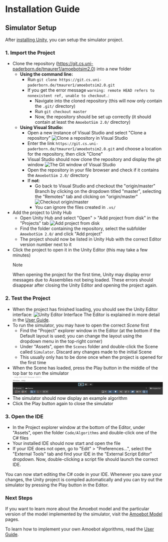 # Installation Guide

## Simulator Setup

After [installing Unity](unity.md), you can setup the simulator project.

### 1. Import the Project

- Clone the repository (https://git.cs.uni-paderborn.de/tmaurer1/amoebotsim2.0) into a new folder
	- **Using the command line:**
		- Run `git clone https://git.cs.uni-paderborn.de/tmaurer1/amoebotsim2.0.git`
		- If you get the error message `warning: remote HEAD refers to nonexistent ref, unable to checkout.`:
			- Navigate into the cloned repository (this will now only contain the `.git/` directory)
			- Run `git checkout master`
			- Now, the repository should be set up correctly (it should contain at least the `AmoebotSim 2.0/` directory)
	- **Using Visual Studio:**
		- Open a new instance of Visual Studio and select "Clone a repository"
			<img src="~/images/vs_clone_repo.png" alt="Clone a repository in Visual Studio" title="Clone a repository in Visual Studio" width="300"/>
		- Enter the link `https://git.cs.uni-paderborn.de/tmaurer1/amoebotsim2.0.git` and choose a location for the repository, then click "Clone"
		- Visual Studio should now clone the repository and display the git window
			<img src="~/images/vs_git.png" alt="The Git window of Visual Studio" title="The Git window of Visual Studio" width="300"/>
		- Open the repository in your file browser and check if it contains the `AmoebotSim 2.0/` directory
		- If **not**:
			- Go back to Visual Studio and checkout the "origin/master" Branch by clicking on the dropdown titled "master", selecting the "Remotes" tab and clicking on "origin/master"
				<img src="~/images/vs_git_checkout.png" alt="Checkout origin/master" title="Checkout origin/master" width="400"/>
			- You can ignore the files created in `.vs/`
- Add the project to Unity Hub
	- Open Unity Hub and select "Open" > "Add project from disk" in the "Projects" tab
		<img src="~/images/unity_add_project.png" alt="Add project from disk" title="Add project from disk" width="400"/>
	- Find the folder containing the repository, select the subfolder `AmoebotSim 2.0/` and click "Add project"
	- The project should now be listed in Unity Hub with the correct Editor version number next to it
- Click the project to open it in the Unity Editor (this may take a few minutes)
	> [!NOTE]
	> When opening the project for the first time, Unity may display error messages due to Assemblies not being loaded.
	> These errors should disappear after closing the Unity Editor and opening the project again.

### 2. Test the Project
- When the project has finished loading, you should see the Unity Editor interface:
	![Unity Editor Interface](~/images/editor_overview.png "The Unity Editor Interface")
	The Editor is explained in more detail in the [User Guide](~/user_guide/home.md).
- To run the simulator, you may have to open the correct *Scene* first
	- Find the "Project" explorer window in the Editor (at the bottom if the Default layout is used; you can change the layout using the dropdown menu in the top-right corner)
	- Under "Assets", open the `Scenes` folder and double-click the Scene called `Simulator`.
		Discard any changes made to the initial Scene
	- This usually only has to be done once when the project is opened for the first time
- When the Scene has loaded, press the Play button in the middle of the top bar to run the simulator
	![Play Button Image](../images/play_button.png "Unity's Play button")
- The simulator should now display an example algorithm
- Click the Play button again to close the simulator

### 3. Open the IDE

- In the Project explorer window at the bottom of the Editor, under "Assets", open the folder `Code/Algorithms` and double-click one of the C# files
- Your installed IDE should now start and open the file
- If your IDE does not open, go to "Edit" > "Preferences...", select the "External Tools" tab and find your IDE in the "External Script Editor" dropdown.
	Now, double-clicking a script file should launch the correct IDE.

You can now start editing the C# code in your IDE.
Whenever you save your changes, the Unity project is compiled automatically and you can try out the simulator by pressing the Play button in the Editor.


### Next Steps

If you want to learn more about the Amoebot model and the particular version of the model implemented by the simulator, visit the [Amoebot Model](../amoebot_model/home.md) pages.

To learn how to implement your own Amoebot algorithms, read the [User Guide](../user_guide/home.md).
